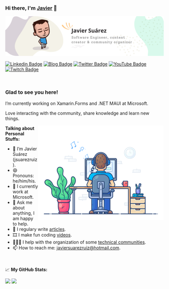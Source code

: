 ### Hi there, I'm <a href="https://javiersuarezruiz.wordpress.com" target="_blank">Javier</a> 👋

![Banner](images/banner.png)

[![Linkedin Badge](https://img.shields.io/badge/-LinkedIn-0e76a8?style=flat-square&logo=Linkedin&logoColor=white)](https://linkedin.com/in/jsuarezruiz)
[![Blog Badge](https://img.shields.io/badge/Website-3b5998?style=flat-square&logo=google-chrome&logoColor=white)](https://javiersuarezruiz.wordpress.com)
[![Twitter Badge](https://img.shields.io/badge/-Twitter-00acee?style=flat-square&logo=Twitter&logoColor=white)](https://twitter.com/jsuarezruiz)
[![YouTube Badge](https://img.shields.io/badge/-YouTube-E60101?style=flat-square&logo=YouTube&logoColor=white)](https://www.youtube.com/javiersuarezruiz)
[![Twitch Badge](https://img.shields.io/badge/-Twitch-5C3C96?style=flat-square&logo=Twitch&logoColor=white)](https://www.twitch.tv/jsuarezruiz)

</br>

### Glad to see you here!

I’m currently working on Xamarin.Forms and .NET MAUI at Microsoft. 

Love interacting with the community, share knowledge and learn new things.

<img align="right" alt="GIF" src="https://github.com/jsuarezruiz/jsuarezruiz/blob/master/images/coding.gif?raw=true" width="400" height="300" />

**Talking about Personal Stuffs:**

- 👨 I’m Javier Suárez (jsuarezruiz).
- 😄 Pronouns: he/him/his.
- 🏢 I currently work at Microsoft.
- 💬 Ask me about anything, I am happy to help.
- 📝 I regulary write [articles](https://javiersuarezruiz.wordpress.com).
- 🎞️ I make fun coding [videos](https://www.youtube.com/javiersuarezruiz).
- 🧑‍🤝‍🧑 I help with the organization of some [technical communities](https://www.meetup.com/SevillaDotNet).
- 📫 How to reach me: javiersuarezruiz@hotmail.com.

</br>

📈 **My GitHub Stats:**

<p>
  <img height="180em" src="https://github-readme-stats.vercel.app/api?username=jsuarezruiz&show_icons=true&hide_border=true&&count_private=true&include_all_commits=true" />
  <img height="180em" src="https://github-readme-stats.vercel.app/api/top-langs/?username=jsuarezruiz&show_icons=true&hide_border=true&layout=compact&langs_count=8&hide=javascript"/>
</p>